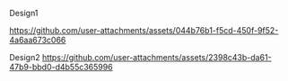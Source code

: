 
Design1

https://github.com/user-attachments/assets/044b76b1-f5cd-450f-9f52-4a6aa673c066



Design2
https://github.com/user-attachments/assets/2398c43b-da61-47b9-bbd0-d4b55c365996

